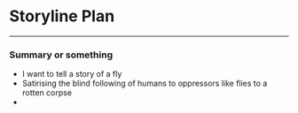 # Storyline Plan
---

### Summary or something
- I want to tell a story of a fly
- Satirising the blind following of humans to oppressors like flies to a rotten corpse
- 